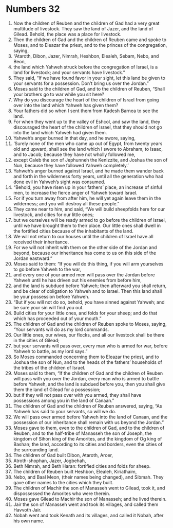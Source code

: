 ﻿
# Numbers 32
1. Now the children of Reuben and the children of Gad had a very great multitude of livestock. They saw the land of Jazer, and the land of Gilead. Behold, the place was a place for livestock. 
2. Then the children of Gad and the children of Reuben came and spoke to Moses, and to Eleazar the priest, and to the princes of the congregation, saying, 
3. “Ataroth, Dibon, Jazer, Nimrah, Heshbon, Elealeh, Sebam, Nebo, and Beon, 
4. the land which Yahweh struck before the congregation of Israel, is a land for livestock; and your servants have livestock.” 
5. They said, “If we have found favor in your sight, let this land be given to your servants for a possession. Don’t bring us over the Jordan.” 
6. Moses said to the children of Gad, and to the children of Reuben, “Shall your brothers go to war while you sit here? 
7. Why do you discourage the heart of the children of Israel from going over into the land which Yahweh has given them? 
8. Your fathers did so when I sent them from Kadesh Barnea to see the land. 
9. For when they went up to the valley of Eshcol, and saw the land, they discouraged the heart of the children of Israel, that they should not go into the land which Yahweh had given them. 
10. Yahweh’s anger burned in that day, and he swore, saying, 
11. ‘Surely none of the men who came up out of Egypt, from twenty years old and upward, shall see the land which I swore to Abraham, to Isaac, and to Jacob; because they have not wholly followed me, 
12. except Caleb the son of Jephunneh the Kenizzite, and Joshua the son of Nun, because they have followed Yahweh completely.’ 
13. Yahweh’s anger burned against Israel, and he made them wander back and forth in the wilderness forty years, until all the generation who had done evil in Yahweh’s sight was consumed. 
14. “Behold, you have risen up in your fathers’ place, an increase of sinful men, to increase the fierce anger of Yahweh toward Israel. 
15. For if you turn away from after him, he will yet again leave them in the wilderness; and you will destroy all these people.” 
16. They came near to him, and said, “We will build sheepfolds here for our livestock, and cities for our little ones; 
17. but we ourselves will be ready armed to go before the children of Israel, until we have brought them to their place. Our little ones shall dwell in the fortified cities because of the inhabitants of the land. 
18. We will not return to our houses until the children of Israel have all received their inheritance. 
19. For we will not inherit with them on the other side of the Jordan and beyond, because our inheritance has come to us on this side of the Jordan eastward.” 
20. Moses said to them: “If you will do this thing, if you will arm yourselves to go before Yahweh to the war, 
21. and every one of your armed men will pass over the Jordan before Yahweh until he has driven out his enemies from before him, 
22. and the land is subdued before Yahweh; then afterward you shall return, and be clear of obligation to Yahweh and to Israel. Then this land shall be your possession before Yahweh. 
23. “But if you will not do so, behold, you have sinned against Yahweh; and be sure your sin will find you out. 
24. Build cities for your little ones, and folds for your sheep; and do that which has proceeded out of your mouth.” 
25. The children of Gad and the children of Reuben spoke to Moses, saying, “Your servants will do as my lord commands. 
26. Our little ones, our wives, our flocks, and all our livestock shall be there in the cities of Gilead; 
27. but your servants will pass over, every man who is armed for war, before Yahweh to battle, as my lord says.” 
28. So Moses commanded concerning them to Eleazar the priest, and to Joshua the son of Nun, and to the heads of the fathers’ households of the tribes of the children of Israel. 
29. Moses said to them, “If the children of Gad and the children of Reuben will pass with you over the Jordan, every man who is armed to battle before Yahweh, and the land is subdued before you, then you shall give them the land of Gilead for a possession; 
30. but if they will not pass over with you armed, they shall have possessions among you in the land of Canaan.” 
31. The children of Gad and the children of Reuben answered, saying, “As Yahweh has said to your servants, so will we do. 
32. We will pass over armed before Yahweh into the land of Canaan, and the possession of our inheritance shall remain with us beyond the Jordan.” 
33. Moses gave to them, even to the children of Gad, and to the children of Reuben, and to the half-tribe of Manasseh the son of Joseph, the kingdom of Sihon king of the Amorites, and the kingdom of Og king of Bashan; the land, according to its cities and borders, even the cities of the surrounding land. 
34. The children of Gad built Dibon, Ataroth, Aroer, 
35. Atroth-shophan, Jazer, Jogbehah, 
36. Beth Nimrah, and Beth Haran: fortified cities and folds for sheep. 
37. The children of Reuben built Heshbon, Elealeh, Kiriathaim, 
38. Nebo, and Baal Meon, (their names being changed), and Sibmah. They gave other names to the cities which they built. 
39. The children of Machir the son of Manasseh went to Gilead, took it, and dispossessed the Amorites who were therein. 
40. Moses gave Gilead to Machir the son of Manasseh; and he lived therein. 
41. Jair the son of Manasseh went and took its villages, and called them Havvoth Jair. 
42. Nobah went and took Kenath and its villages, and called it Nobah, after his own name. 
